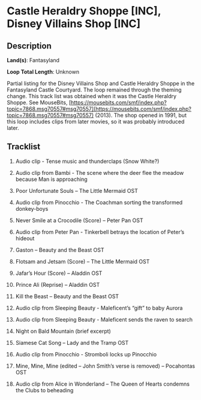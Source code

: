 # Castle Heraldry Shoppe [INC], Disney Villains Shop [INC]

## Description

**Land(s)**: Fantasyland

**Loop Total Length**: Unknown

Partial listing for the Disney Villains Shop and Castle Heraldry Shoppe in the Fantasyland Castle Courtyard. The loop remained through the theming change. This track list was obtained when it was the Castle Heraldry Shoppe. See MouseBits, [https://mousebits.com/smf/index.php?topic=7868.msg70557#msg70557](https://mousebits.com/smf/index.php?topic=7868.msg70557#msg70557) (2013). The shop opened in 1991, but this loop includes clips from later movies, so it was probably introduced later.

## Tracklist

1. Audio clip - Tense music and thunderclaps (Snow White?)


2. Audio clip from Bambi - The scene where the deer flee the meadow because Man is approaching


3. Poor Unfortunate Souls – The Little Mermaid OST


4. Audio clip from Pinocchio - The Coachman sorting the transformed donkey-boys


5. Never Smile at a Crocodile (Score) – Peter Pan OST


6. Audio clip from Peter Pan - Tinkerbell betrays the location of Peter’s hideout


7. Gaston – Beauty and the Beast OST


8. Flotsam and Jetsam (Score) – The Little Mermaid OST


9. Jafar’s Hour (Score) – Aladdin OST


10. Prince Ali (Reprise) – Aladdin OST


11. Kill the Beast – Beauty and the Beast OST


12. Audio clip from Sleeping Beauty - Maleficent’s “gift” to baby Aurora


13. Audio clip from Sleeping Beauty - Maleficent sends the raven to search


14. Night on Bald Mountain (brief excerpt)


15. Siamese Cat Song – Lady and the Tramp OST


16. Audio clip from Pinocchio - Stromboli locks up Pinocchio


17. Mine, Mine, Mine (edited – John Smith’s verse is removed) – Pocahontas OST


18. Audio clip from Alice in Wonderland – The Queen of Hearts condemns the Clubs to beheading

